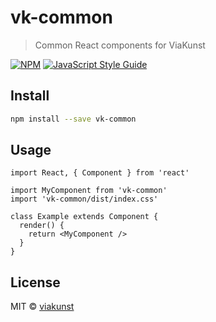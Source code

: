 # vk-common

> Common React components for ViaKunst

[![NPM](https://img.shields.io/npm/v/vk-common.svg)](https://www.npmjs.com/package/vk-common) [![JavaScript Style Guide](https://img.shields.io/badge/code_style-standard-brightgreen.svg)](https://standardjs.com)

## Install

```bash
npm install --save vk-common
```

## Usage

```tsx
import React, { Component } from 'react'

import MyComponent from 'vk-common'
import 'vk-common/dist/index.css'

class Example extends Component {
  render() {
    return <MyComponent />
  }
}
```

## License

MIT © [viakunst](https://github.com/viakunst)
